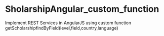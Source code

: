 # SholarshipAngular_custom_function
Implement REST Services in AngularJS using custom function getScholarshipfindByField(level,field,country,language)
